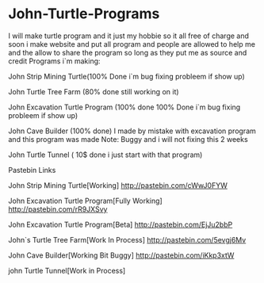 John-Turtle-Programs
====================

I will make turtle program and it just my hobbie so it all free of charge and soon i make website and put all program and people are allowed to help me and the allow to share the program so long as they put me as source and credit
Programs i`m making:

John Strip Mining Turtle(100% Done i`m bug fixing probleem if show up)

John Turtle Tree Farm (80% done still working on it)

John Excavation Turtle Program (100% done 100% Done i`m bug fixing probleem if show up)

John Cave Builder (100% done) I made by mistake with excavation program and this program was made Note: Buggy and i will not fixing this 2 weeks

John Turtle Tunnel ( 10$ done i just start with that program)

Pastebin Links

John Strip Mining Turtle[Working]
http://pastebin.com/cWwJ0FYW

John Excavation Turtle Program[Fully Working]
http://pastebin.com/rR9JXSvy

John Excavation Turtle Program[Beta]
http://pastebin.com/EjJu2bbP

John`s Turtle Tree Farm[Work In Process]
http://pastebin.com/5evgj6Mv

John Cave Builder[Working Bit Buggy]
http://pastebin.com/iKkp3xtW

john Turtle Tunnel[Work in Process]
